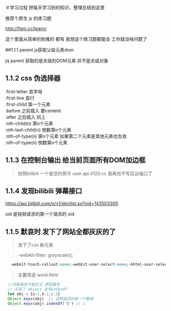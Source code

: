 ＃学习过程
把每天学习到的知识，整理总结到这里



推荐个原生  js 的练习题

http://fgm.cc/learn/ 

这个里面从简单的到难的 都有
我想这个练习题都能会  工作就没啥问题了

##1.1.1 parent js获取父级元素dom



jq  parent  获取的是夫级的DOM元素 并不是夫级对象
## 1.1.2 css 伪选择器
:first-letter   首字母 <br>
:first-line     首行<br>
:first-child    第一个元素<br>
:before         之前插入 要centent<br>
:after          之后插入 同上<br>
:nth-child(n)   第n个元素<br>
:nth-last-child(n)  倒数第n个元素<br>
:nth-of-type(n) 第n个元素 如果第二个元素是其他元素也生效<br>
:nth-of-type(n) 倒数第n个元素<br>


## 1.1.3 在控制台输出 给当前页面所有DOM加边框

> 仿照bilibili 一个星空的例子
> user.api.it120.cc
> 我再也不写后台端口了

## 1.1.4   发现bilibili 弹幕接口
https://api.bilibili.com/x/v1/dm/list.so?oid=143503300

oid  是视频请求的第一个请求的 oid

## 1.1.5 默哀时 发下了网站全都灰灰的了  

> 发下了css 新元素

> -webkit-filter: grayscale();

```css
  -webkit-touch-callout:none;-webkit-user-select:none;-khtml-user-select:none;-moz-user-select:none;-ms-user-select:none;user-select:none;
```


 > 主要改造 word.html 
 ```js
  //对象属性不能定义 原型属性
  // 实现了 Object 支持indexOf 
  let obj = {a:1,b:2,c:3}
  Object.keys(obj)  // 这样返回的是一个数组
  Object.keys(obj).indexOf('b') // 1
 ```